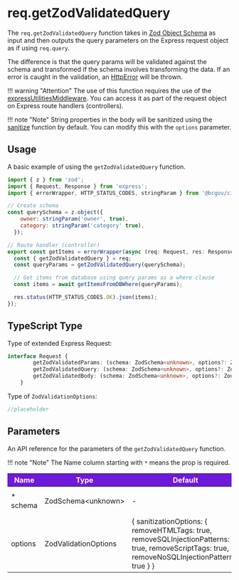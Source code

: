 # req.getZodValidatedQuery

The `req.getZodValidatedQuery` function takes in [Zod Object Schema] as input and then outputs the query parameters on the Express request object as if using `req.query`.

The difference is that the query params will be validated against the schema and transformed if the schema involves transforming the data. If an error is caught in the validation, an [HttpError] will be thrown.

!!! warning "Attention"
    The use of this function requires the use of the [expressUtilitiesMiddleware]. You can access it as part of the request object on Express route handlers (controllers).

!!! note "Note"
    String properties in the body will be sanitized using the [sanitize] function by default. You can modify this with the `options` parameter.

## Usage

A basic example of using the `getZodValidatedQuery` function.

```JavaScript
import { z } from 'zod';
import { Request, Response } from 'express';
import { errorWrapper, HTTP_STATUS_CODES, stringParam } from '@bcgov/citz-imb-express-utilities';

// Create schema
const querySchema = z.object({
    owner: stringParam('owner', true),
    category: stringParam('category' true),
  });

// Route handler (controller)
export const getItems = errorWrapper(async (req: Request, res: Response) => {
  const { getZodValidatedQuery } = req;
  const queryParams = getZodValidatedQuery(querySchema);

  // Get items from database using query params as a where clause
  const items = await getItemsFromDBWhere(queryParams);

  res.status(HTTP_STATUS_CODES.OK).json(items);
});
```

## TypeScript Type

Type of extended Express Request:

<!-- The following code block is auto generated when types in the package change. -->
<!-- TYPE: Request -->

```TypeScript
interface Request {
        getZodValidatedParams: (schema: ZodSchema<unknown>, options?: ZodValidationOptions) => any;
        getZodValidatedQuery: (schema: ZodSchema<unknown>, options?: ZodValidationOptions) => any;
        getZodValidatedBody: (schema: ZodSchema<unknown>, options?: ZodValidationOptions) => any;
    }
```

Type of `ZodValidationOptions`:

<!-- The following code block is auto generated when types in the package change. -->
<!-- TYPE: ZodValidationOptions -->

```TypeScript
//placeholder
```

## Parameters

An API reference for the parameters of the `getZodValidatedQuery` function.

!!! note "Note"
    The Name column starting with `*` means the prop is required.

<table>
  <!-- Table columns -->
  <thead>
    <tr>
      <th style="background: #6f19d9; color: white;">Name</th>
      <th style="background: #6f19d9; color: white;">Type</th>
      <th style="background: #6f19d9; color: white;">Default</th>
      <th style="background: #6f19d9; color: white;">Description</th>
    </tr>
  </thead>

  <!-- Table rows -->
  <tbody>
    <tr>
      <td>* schema</td>
      <td>ZodSchema&lt;unknown&gt;</td>
      <td>-</td>
      <td>The schema object to validate.</td>
    </tr>
    <tr>
      <td>options</td>
      <td>ZodValidationOptions</td>
      <td>{ sanitizationOptions: { removeHTMLTags: true, removeSQLInjectionPatterns: true, removeScriptTags: true, removeNoSQLInjectionPatterns: true } }</td>
      <td>Configuration Options.</td>
    </tr>
  </tbody>
</table>

<!-- Link References -->

[Zod Object Schema]: https://zod.dev/?id=objects
[HttpError]: ../../../http-error
[sanitize]: ../../../sanitize
[expressUtilitiesMiddleware]: ../../../middleware
